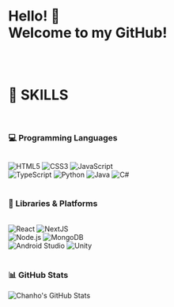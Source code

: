 <h1>Hello! 👋  <br>Welcome to my GitHub!</h1>
<br>
<br>
 <h1>🧠 SKILLS</h1>
<br>
<h3>💻 Programming Languages</h3>
<br>
<div align="left">
  <img alt="HTML5" src="https://img.shields.io/badge/html5-%23E34F26.svg?style=for-the-badge&logo=html5&logoColor=white"/>
  <img alt="CSS3" src="https://img.shields.io/badge/css3-%231572B6.svg?style=for-the-badge&logo=css3&logoColor=white"/>
  <img alt="JavaScript" src="https://img.shields.io/badge/javascript-%23323330.svg?style=for-the-badge&logo=javascript&logoColor=%23F7DF1E"/>
</div>
<div align="left">
  <img alt="TypeScript" src="https://img.shields.io/badge/typescript-%23007ACC.svg?style=for-the-badge&logo=typescript&logoColor=white"/>
  <img alt="Python" src="https://img.shields.io/badge/python-3670A0?style=for-the-badge&logo=python&logoColor=ffdd54"/>
  <img alt="Java" src="https://img.shields.io/badge/java-%23ED8B00.svg?style=for-the-badge&logo=java&logoColor=white"/>
  <img alt="C#" src="https://img.shields.io/badge/c%23-%23239120.svg?style=for-the-badge&logo=c-sharp&logoColor=white"/>
</div>
<br>
<h3>
🧰 Libraries & Platforms
</h3>
<br>
<div>
  <img alt="React" src="https://img.shields.io/badge/react-%2320232a.svg?style=for-the-badge&logo=react&logoColor=%2361DAFB"/>
  <img alt="NextJS" src="https://img.shields.io/badge/next.js-black?style=for-the-badge&logo=next.js&logoColor=white"/>
</div>
<div>
  <img alt="Node.js" src="https://img.shields.io/badge/node.js-339933?style=for-the-badge&logo=nodedotjs&logoColor=white"/>
  <img alt="MongoDB" src="https://img.shields.io/badge/mongodb-%2347A248.svg?style=for-the-badge&logo=mongodb&logoColor=white"/>
</div>
<div>
  <img alt="Android Studio" src="https://img.shields.io/badge/android%20studio-3DDC84.svg?style=for-the-badge&logo=android-studio&logoColor=white"/>
  <img alt="Unity" src="https://img.shields.io/badge/unity-%23000000.svg?style=for-the-badge&logo=unity&logoColor=white"/>
</div>
  

<br>

### 📊 GitHub Stats
<p>
  <img src="https://github-readme-stats.vercel.app/api?username=chanhokim9848&show_icons=true&theme=radical" alt="Chanho's GitHub Stats" />
</p>
